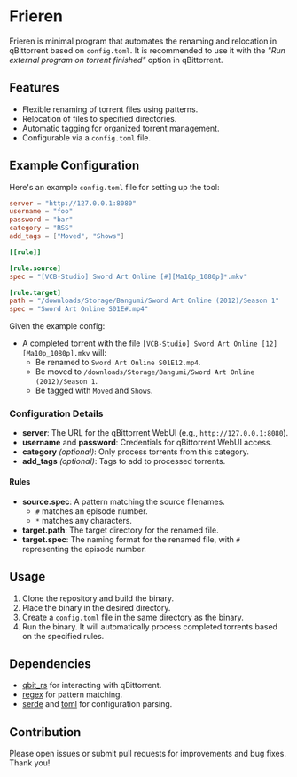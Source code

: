 # Frieren

Frieren is minimal program that automates the renaming and relocation in qBittorrent based on `config.toml`. It is recommended to use it with the *"Run external program on torrent finished"* option in qBittorrent.

## Features

- Flexible renaming of torrent files using patterns.
- Relocation of files to specified directories.
- Automatic tagging for organized torrent management.
- Configurable via a `config.toml` file.

## Example Configuration

Here's an example `config.toml` file for setting up the tool:

```toml
server = "http://127.0.0.1:8080"
username = "foo"
password = "bar"
category = "RSS"
add_tags = ["Moved", "Shows"]

[[rule]]

[rule.source]
spec = "[VCB-Studio] Sword Art Online [#][Ma10p_1080p]*.mkv"

[rule.target]
path = "/downloads/Storage/Bangumi/Sword Art Online (2012)/Season 1"
spec = "Sword Art Online S01E#.mp4"
```

Given the example config:
- A completed torrent with the file `[VCB-Studio] Sword Art Online [12][Ma10p_1080p].mkv` will:
  - Be renamed to `Sword Art Online S01E12.mp4`.
  - Be moved to `/downloads/Storage/Bangumi/Sword Art Online (2012)/Season 1`.
  - Be tagged with `Moved` and `Shows`.

### Configuration Details

- **server**: The URL for the qBittorrent WebUI (e.g., `http://127.0.0.1:8080`).
- **username** and **password**: Credentials for qBittorrent WebUI access.
- **category** *(optional)*: Only process torrents from this category.
- **add_tags** *(optional)*: Tags to add to processed torrents.

#### Rules

- **source.spec**: A pattern matching the source filenames. 
  - `#` matches an episode number.
  - `*` matches any characters.
- **target.path**: The target directory for the renamed file.
- **target.spec**: The naming format for the renamed file, with `#` representing the episode number.

## Usage

1. Clone the repository and build the binary.
2. Place the binary in the desired directory.
3. Create a `config.toml` file in the same directory as the binary.
4. Run the binary. It will automatically process completed torrents based on the specified rules.

## Dependencies

- [qbit_rs](https://crates.io/crates/qbit_rs) for interacting with qBittorrent.
- [regex](https://crates.io/crates/regex) for pattern matching.
- [serde](https://crates.io/crates/serde) and [toml](https://crates.io/crates/toml) for configuration parsing.

## Contribution

Please open issues or submit pull requests for improvements and bug fixes. Thank you!
